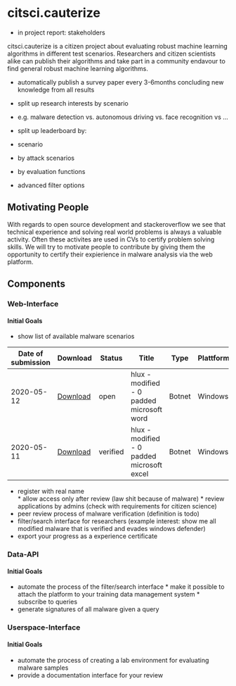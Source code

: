 # citsci.cauterize

* in project report: stakeholders


citsci.cauterize is a citizen project about evaluating robust machine learning algorithms in different test scenarios.
Researchers and citizen scientists alike can publish their algorithms and take part in a community endavour to find general robust machine learning algorithms.

* automatically publish a survey paper every 3-6months concluding new knowledge from all results

* split up research interests by scenario

* e.g. malware detection vs. autonomous driving vs. face recognition vs ...
        
* split up leaderboard by:

* scenario

* by attack scenarios

* by evaluation functions

* advanced filter options

## Motivating People

With regards to open source development and stackeroverflow we see that technical experience and solving real world problems is always a valuable activity. Often these activites are used in CVs to certify problem solving skills. 
We will try to motivate people to contribute by giving them the opportunity to certify their expierience in malware analysis via the web platform.

## Components
### Web-Interface
#### Initial Goals
* show list of available malware scenarios

| Date of submission | Download | Status | Title | Type | Plattform | Evasion against | Author | 
|--------------------|----------|--------|-------|------|-----------|-----------------|--------|
| 2020-05-12 | [Download]() | open    | hlux - modified - 0 padded microsoft word  | Botnet | Windows | Windows Defender | boneymoy88 |
| 2020-05-11 | [Download]() | verified | hlux - modified - 0 padded microsoft excel | Botnet | Windows | Windows Defender | dnk0| 
        
* register with real name      
        * allow access only after review (law shit because of malware)
        * review applications by admins (check with requirements for citizen science)
* peer review process of malware verification (definition is todo)
* filter/search interface for researchers (example interest: show me all modified malware that is verified and evades windows defender)
* export your progress as a experience certificate 
### Data-API
#### Initial Goals
* automate the process of the filter/search interface 
        * make it possible to attach the platform to your training data management system
        * subscribe to queries
* generate signatures of all malware given a query
### Userspace-Interface
#### Initial Goals
* automate the process of creating a lab environment for evaluating malware samples
* provide a documentation interface for your review
